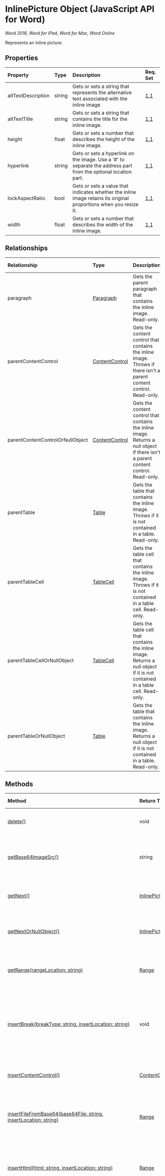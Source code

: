 # InlinePicture Object (JavaScript API for Word)

_Word 2016, Word for iPad, Word for Mac, Word Online_

Represents an inline picture.

## Properties

| Property	   | Type	|Description| Req. Set|
|:---------------|:--------|:----------|:----|
|altTextDescription|string|Gets or sets a string that represents the alternative text associated with the inline image|[1.1](../requirement-sets/word-api-requirement-sets.md)|
|altTextTitle|string|Gets or sets a string that contains the title for the inline image.|[1.1](../requirement-sets/word-api-requirement-sets.md)|
|height|float|Gets or sets a number that describes the height of the inline image.|[1.1](../requirement-sets/word-api-requirement-sets.md)|
|hyperlink|string|Gets or sets a hyperlink on the image. Use a '#' to separate the address part from the optional location part.|[1.1](../requirement-sets/word-api-requirement-sets.md)|
|lockAspectRatio|bool|Gets or sets a value that indicates whether the inline image retains its original proportions when you resize it.|[1.1](../requirement-sets/word-api-requirement-sets.md)|
|width|float|Gets or sets a number that describes the width of the inline image.|[1.1](../requirement-sets/word-api-requirement-sets.md)|

## Relationships
| Relationship | Type	|Description| Req. Set|
|:---------------|:--------|:----------|:----|
|paragraph|[Paragraph](paragraph.md)|Gets the parent paragraph that contains the inline image. Read-only.|[1.2](../requirement-sets/word-api-requirement-sets.md)|
|parentContentControl|[ContentControl](contentcontrol.md)|Gets the content control that contains the inline image. Throws if there isn't a parent content control. Read-only.|[1.1](../requirement-sets/word-api-requirement-sets.md)|
|parentContentControlOrNullObject|[ContentControl](contentcontrol.md)|Gets the content control that contains the inline image. Returns a null object if there isn't a parent content control. Read-only.|[1.3](../requirement-sets/word-api-requirement-sets.md)|
|parentTable|[Table](table.md)|Gets the table that contains the inline image. Throws if it is not contained in a table. Read-only.|[1.3](../requirement-sets/word-api-requirement-sets.md)|
|parentTableCell|[TableCell](tablecell.md)|Gets the table cell that contains the inline image. Throws if it is not contained in a table cell. Read-only.|[1.3](../requirement-sets/word-api-requirement-sets.md)|
|parentTableCellOrNullObject|[TableCell](tablecell.md)|Gets the table cell that contains the inline image. Returns a null object if it is not contained in a table cell. Read-only.|[1.3](../requirement-sets/word-api-requirement-sets.md)|
|parentTableOrNullObject|[Table](table.md)|Gets the table that contains the inline image. Returns a null object if it is not contained in a table. Read-only.|[1.3](../requirement-sets/word-api-requirement-sets.md)|

## Methods

| Method		   | Return Type	|Description| Req. Set|
|:---------------|:--------|:----------|:----|
|[delete()](#delete)|void|Deletes the inline picture from the document.|[1.2](../requirement-sets/word-api-requirement-sets.md)|
|[getBase64ImageSrc()](#getbase64imagesrc)|string|Gets the base64 encoded string representation of the inline image.|[1.1](../requirement-sets/word-api-requirement-sets.md)|
|[getNext()](#getnext)|[InlinePicture](inlinepicture.md)|Gets the next inline image. Throws if this inline image is the last one.|[1.3](../requirement-sets/word-api-requirement-sets.md)|
|[getNextOrNullObject()](#getnextornullobject)|[InlinePicture](inlinepicture.md)|Gets the next inline image. Returns a null object if this inline image is the last one.|[1.3](../requirement-sets/word-api-requirement-sets.md)|
|[getRange(rangeLocation: string)](#getrangerangelocation-string)|[Range](range.md)|Gets the picture, or the starting or ending point of the picture, as a range.|[1.3](../requirement-sets/word-api-requirement-sets.md)|
|[insertBreak(breakType: string, insertLocation: string)](#insertbreakbreaktype-string-insertlocation-string)|void|Inserts a break at the specified location in the main document. The insertLocation value can be 'Before' or 'After'.|[1.2](../requirement-sets/word-api-requirement-sets.md)|
|[insertContentControl()](#insertcontentcontrol)|[ContentControl](contentcontrol.md)|Wraps the inline picture with a rich text content control.|[1.1](../requirement-sets/word-api-requirement-sets.md)|
|[insertFileFromBase64(base64File: string, insertLocation: string)](#insertfilefrombase64base64file-string-insertlocation-string)|[Range](range.md)|Inserts a document at the specified location. The insertLocation value can be 'Before' or 'After'.|[1.2](../requirement-sets/word-api-requirement-sets.md)|
|[insertHtml(html: string, insertLocation: string)](#inserthtmlhtml-string-insertlocation-string)|[Range](range.md)|Inserts HTML at the specified location. The insertLocation value can be 'Before' or 'After'.|[1.2](../requirement-sets/word-api-requirement-sets.md)|
|[insertInlinePictureFromBase64(base64EncodedImage: string, insertLocation: string)](#insertinlinepicturefrombase64base64encodedimage-string-insertlocation-string)|[InlinePicture](inlinepicture.md)|Inserts an inline picture at the specified location. The insertLocation value can be 'Replace', 'Before' or 'After'.|[1.2](../requirement-sets/word-api-requirement-sets.md)|
|[insertOoxml(ooxml: string, insertLocation: string)](#insertooxmlooxml-string-insertlocation-string)|[Range](range.md)|Inserts OOXML at the specified location.  The insertLocation value can be 'Before' or 'After'.|[1.2](../requirement-sets/word-api-requirement-sets.md)|
|[insertParagraph(paragraphText: string, insertLocation: string)](#insertparagraphparagraphtext-string-insertlocation-string)|[Paragraph](paragraph.md)|Inserts a paragraph at the specified location. The insertLocation value can be 'Before' or 'After'.|[1.2](../requirement-sets/word-api-requirement-sets.md)|
|[insertText(text: string, insertLocation: string)](#inserttexttext-string-insertlocation-string)|[Range](range.md)|Inserts text at the specified location. The insertLocation value can be 'Before' or 'After'.|[1.2](../requirement-sets/word-api-requirement-sets.md)|
|[load(param: object)](#loadparam-object)|void|Fills the proxy object created in JavaScript layer with property and object values specified in the parameter.|[1.1](../requirement-sets/word-api-requirement-sets.md)|
|[select(selectionMode: string)](#selectselectionmode-string)|void|Selects the inline picture. This causes Word to scroll to the selection.|[1.2](../requirement-sets/word-api-requirement-sets.md)|

## Method Details


### delete()
Deletes the inline picture from the document.

#### Syntax
```js
inlinePictureObject.delete();
```

#### Parameters
None

#### Returns
void

### getBase64ImageSrc()
Gets the base64 encoded string representation of the inline image.

#### Syntax
```js
inlinePictureObject.getBase64ImageSrc();
```

#### Parameters
None

#### Returns
string

### getNext()
Gets the next inline image. Throws if this inline image is the last one.

#### Syntax
```js
inlinePictureObject.getNext();
```

#### Parameters
None

#### Returns
[InlinePicture](inlinepicture.md)

#### Examples

To use this snippet, add an inline picture to the document and assign it an alt text title.

```js
// Run a batch operation against the Word object model.
Word.run(function (context) {
    
    // Create a proxy object for the first inline picture.
	var firstPicture = context.document.body.inlinePictures.getFirstOrNullObject();

    // Queue a command to load the alternative text title of the picture.
    context.load(firstPicture, 'altTextTitle');

    // Synchronize the document state by executing the queued commands,
    // and return a promise to indicate task completion.
    return context.sync().then(function () {
        if (firstPicture.isNullObject) {
            console.log('There are inline pictures in this document.')
        } else {
            console.log(firstPicture.altTextTitle);
        }
    });   
})
.catch(function (error) {
    console.log('Error: ' + JSON.stringify(error));
    if (error instanceof OfficeExtension.Error) {
        console.log('Debug info: ' + JSON.stringify(error.debugInfo));
    }
});
```
### getNextOrNullObject()
Gets the next inline image. Returns a null object if this inline image is the last one.

#### Syntax
```js
inlinePictureObject.getNextOrNullObject();
```

#### Parameters
None

#### Returns
[InlinePicture](inlinepicture.md)

#### Examples

To use this snippet, add an inline picture to the document and assign it an alt text title.

```js
// Run a batch operation against the Word object model.
Word.run(function (context) {
    
    // Create a proxy object for the first inline picture.
	var firstPicture = context.document.body.inlinePictures.getFirstOrNullObject();

    // Queue a command to load the alternative text title of the picture.
    context.load(firstPicture, 'altTextTitle');

    // Synchronize the document state by executing the queued commands,
    // and return a promise to indicate task completion.
    return context.sync().then(function () {
        if (firstPicture.isNullObject) {
            console.log('There are inline pictures in this document.')
        } else {
            console.log(firstPicture.altTextTitle);
        }
    });   
})
.catch(function (error) {
    console.log('Error: ' + JSON.stringify(error));
    if (error instanceof OfficeExtension.Error) {
        console.log('Debug info: ' + JSON.stringify(error.debugInfo));
    }
});
```
### getRange(rangeLocation: string)
Gets the picture, or the starting or ending point of the picture, as a range.

#### Syntax
```js
inlinePictureObject.getRange(rangeLocation);
```

#### Parameters
| Parameter	   | Type	|Description|
|:---------------|:--------|:----------|:---|
|rangeLocation|string|Optional. Optional. The range location can be 'Whole', 'Start' or 'End'.  Possible values are: Whole, Start, End, Before, After, Content|

#### Returns
[Range](range.md)

### insertBreak(breakType: string, insertLocation: string)
Inserts a break at the specified location in the main document. The insertLocation value can be 'Before' or 'After'.

#### Syntax
```js
inlinePictureObject.insertBreak(breakType, insertLocation);
```

#### Parameters
| Parameter	   | Type	|Description|
|:---------------|:--------|:----------|:---|
|breakType|string|Required. The break type to add. Possible values are: `Page` Page break at the insertion point.,`Column` Column break at the insertion point.,`Next` Section break on next page.,`SectionContinuous` New section without a corresponding page break.,`SectionEven` Section break with the next section beginning on the next even-numbered page. If the section break falls on an even-numbered page, Word leaves the next odd-numbered page blank.,`SectionOdd` Section break with the next section beginning on the next odd-numbered page. If the section break falls on an odd-numbered page, Word leaves the next even-numbered page blank.,`Line` Line break.,`LineClearLeft` Line break.,`LineClearRight` Line break.,`TextWrapping` Ends the current line and forces the text to continue below a picture, table, or other item. The text continues on the next blank line that does not contain a table aligned with the left or right margin.|
|insertLocation|string|Required. The value can be 'Before' or 'After'. Possible values are: `Before` Add content before the contents of the calling object.,`After` Add content after the contents of the calling object.,`Start` Prepend content to the contents of the calling object.,`End` Append content to the contents of the calling object.,`Replace` Replace the contents of the current object.|

#### Returns
void

### insertContentControl()
Wraps the inline picture with a rich text content control.

#### Syntax
```js
inlinePictureObject.insertContentControl();
```

#### Parameters
None

#### Returns
[ContentControl](contentcontrol.md)

### insertFileFromBase64(base64File: string, insertLocation: string)
Inserts a document at the specified location. The insertLocation value can be 'Before' or 'After'.

#### Syntax
```js
inlinePictureObject.insertFileFromBase64(base64File, insertLocation);
```

#### Parameters
| Parameter	   | Type	|Description|
|:---------------|:--------|:----------|:---|
|base64File|string|Required. The base64 encoded content of a .docx file.|
|insertLocation|string|Required. The value can be 'Before' or 'After'. Possible values are: `Before` Add content before the contents of the calling object.,`After` Add content after the contents of the calling object.,`Start` Prepend content to the contents of the calling object.,`End` Append content to the contents of the calling object.,`Replace` Replace the contents of the current object.|

#### Returns
[Range](range.md)

### insertHtml(html: string, insertLocation: string)
Inserts HTML at the specified location. The insertLocation value can be 'Before' or 'After'.

#### Syntax
```js
inlinePictureObject.insertHtml(html, insertLocation);
```

#### Parameters
| Parameter	   | Type	|Description|
|:---------------|:--------|:----------|:---|
|html|string|Required. The HTML to be inserted.|
|insertLocation|string|Required. The value can be 'Before' or 'After'. Possible values are: `Before` Add content before the contents of the calling object.,`After` Add content after the contents of the calling object.,`Start` Prepend content to the contents of the calling object.,`End` Append content to the contents of the calling object.,`Replace` Replace the contents of the current object.|

#### Returns
[Range](range.md)

### insertInlinePictureFromBase64(base64EncodedImage: string, insertLocation: string)
Inserts an inline picture at the specified location. The insertLocation value can be 'Replace', 'Before' or 'After'.

#### Syntax
```js
inlinePictureObject.insertInlinePictureFromBase64(base64EncodedImage, insertLocation);
```

#### Parameters
| Parameter	   | Type	|Description|
|:---------------|:--------|:----------|:---|
|base64EncodedImage|string|Required. The base64 encoded image to be inserted.|
|insertLocation|string|Required. The value can be 'Replace', 'Before' or 'After'. Possible values are: `Before` Add content before the contents of the calling object.,`After` Add content after the contents of the calling object.,`Start` Prepend content to the contents of the calling object.,`End` Append content to the contents of the calling object.,`Replace` Replace the contents of the current object.|

#### Returns
[InlinePicture](inlinepicture.md)

### insertOoxml(ooxml: string, insertLocation: string)
Inserts OOXML at the specified location.  The insertLocation value can be 'Before' or 'After'.

#### Syntax
```js
inlinePictureObject.insertOoxml(ooxml, insertLocation);
```

#### Parameters
| Parameter	   | Type	|Description|
|:---------------|:--------|:----------|:---|
|ooxml|string|Required. The OOXML to be inserted.|
|insertLocation|string|Required. The value can be 'Before' or 'After'. Possible values are: `Before` Add content before the contents of the calling object.,`After` Add content after the contents of the calling object.,`Start` Prepend content to the contents of the calling object.,`End` Append content to the contents of the calling object.,`Replace` Replace the contents of the current object.|

#### Returns
[Range](range.md)

### insertParagraph(paragraphText: string, insertLocation: string)
Inserts a paragraph at the specified location. The insertLocation value can be 'Before' or 'After'.

#### Syntax
```js
inlinePictureObject.insertParagraph(paragraphText, insertLocation);
```

#### Parameters
| Parameter	   | Type	|Description|
|:---------------|:--------|:----------|:---|
|paragraphText|string|Required. The paragraph text to be inserted.|
|insertLocation|string|Required. The value can be 'Before' or 'After'. Possible values are: `Before` Add content before the contents of the calling object.,`After` Add content after the contents of the calling object.,`Start` Prepend content to the contents of the calling object.,`End` Append content to the contents of the calling object.,`Replace` Replace the contents of the current object.|

#### Returns
[Paragraph](paragraph.md)

### insertText(text: string, insertLocation: string)
Inserts text at the specified location. The insertLocation value can be 'Before' or 'After'.

#### Syntax
```js
inlinePictureObject.insertText(text, insertLocation);
```

#### Parameters
| Parameter	   | Type	|Description|
|:---------------|:--------|:----------|:---|
|text|string|Required. Text to be inserted.|
|insertLocation|string|Required. The value can be 'Before' or 'After'. Possible values are: `Before` Add content before the contents of the calling object.,`After` Add content after the contents of the calling object.,`Start` Prepend content to the contents of the calling object.,`End` Append content to the contents of the calling object.,`Replace` Replace the contents of the current object.|

#### Returns
[Range](range.md)

### load(param: object)
Fills the proxy object created in JavaScript layer with property and object values specified in the parameter.

#### Syntax
```js
object.load(param);
```

#### Parameters
| Parameter	   | Type	|Description|
|:---------------|:--------|:----------|:---|
|param|object|Optional. Accepts parameter and relationship names as delimited string or an array. Or, provide [loadOption](loadoption.md) object.|

#### Returns
void

### select(selectionMode: string)
Selects the inline picture. This causes Word to scroll to the selection.

#### Syntax
```js
inlinePictureObject.select(selectionMode);
```

#### Parameters
| Parameter	   | Type	|Description|
|:---------------|:--------|:----------|:---|
|selectionMode|string|Optional. Optional. The selection mode can be 'Select', 'Start' or 'End'. 'Select' is the default.  Possible values are: Select, Start, End|

#### Returns
void
